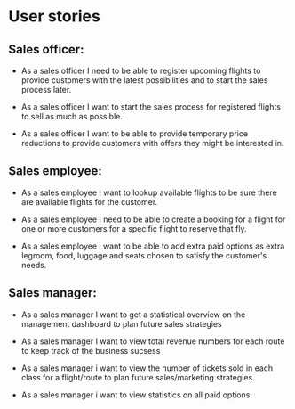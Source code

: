  # User stories

 ## Sales officer:

 -  As a sales officer I need to be able to register upcoming flights to provide customers with the latest possibilities and to start the sales process later.

 - As a sales officer I want to start the sales process for registered flights to sell as much as possible.

 - As a sales officer I want to be able to provide temporary price reductions to provide customers with offers they might be interested in.


 ## Sales employee:

 - As a sales employee I want to lookup available flights to be sure there are available flights for the customer.

 - As a sales employee I need to be able to create a booking for a flight for one or more customers
for a specific flight to reserve that fly.

 - As a sales employee i want to be able to add extra paid options as extra legroom, food, luggage and seats chosen to satisfy the customer's needs.




 ## Sales manager:

 - As a sales manager I want to get a statistical overview on the management dashboard to plan future sales strategies

 - As a sales manager I want to view total revenue numbers for each route to keep track of the business sucsess

 - As a sales manager i want to view the number of tickets sold in each class for a flight/route to plan future sales/marketing strategies.
 
  -  As a sales manager i want to view statistics on all paid options.
